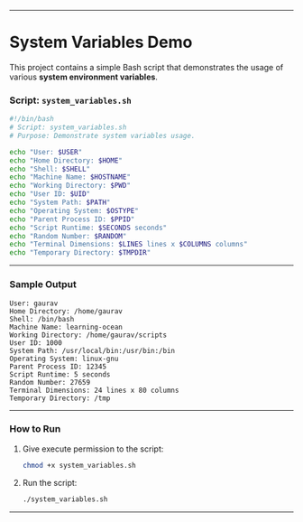 
---

# System Variables Demo

This project contains a simple Bash script that demonstrates the usage of various **system environment variables**.

### Script: `system_variables.sh`

```bash
#!/bin/bash
# Script: system_variables.sh
# Purpose: Demonstrate system variables usage.

echo "User: $USER"
echo "Home Directory: $HOME"
echo "Shell: $SHELL"
echo "Machine Name: $HOSTNAME"
echo "Working Directory: $PWD"
echo "User ID: $UID"
echo "System Path: $PATH"
echo "Operating System: $OSTYPE"
echo "Parent Process ID: $PPID"
echo "Script Runtime: $SECONDS seconds"
echo "Random Number: $RANDOM"
echo "Terminal Dimensions: $LINES lines x $COLUMNS columns"
echo "Temporary Directory: $TMPDIR"
```

---

### Sample Output

```
User: gaurav  
Home Directory: /home/gaurav  
Shell: /bin/bash  
Machine Name: learning-ocean  
Working Directory: /home/gaurav/scripts  
User ID: 1000  
System Path: /usr/local/bin:/usr/bin:/bin  
Operating System: linux-gnu  
Parent Process ID: 12345  
Script Runtime: 5 seconds  
Random Number: 27659  
Terminal Dimensions: 24 lines x 80 columns  
Temporary Directory: /tmp  
```

---

### How to Run

1. Give execute permission to the script:

   ```bash
   chmod +x system_variables.sh
   ```

2. Run the script:

   ```bash
   ./system_variables.sh
   ```

---


